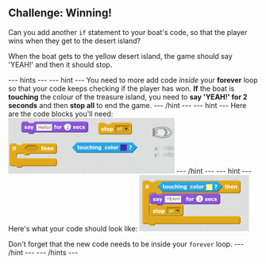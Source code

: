 ## Challenge: Winning!

Can you add another `if` statement to your boat's code, so that the player wins when they get to the desert island?

When the boat gets to the yellow desert island, the game should say 'YEAH!' and then it should stop. 

--- hints ---
--- hint ---
You need to more add code _inside_ your __forever__ loop so that your code keeps checking if the player has won. __If__ the boat is __touching__ the colour of the treasure island, you need to __say 'YEAH!' for 2 seconds__ and then __stop all__ to end the game. 
--- /hint ---
--- hint ---
Here are the code blocks you'll need:
![screenshot](images/boat-win-blocks.png)
--- /hint ---
--- hint ---
Here's what your code should look like:
![screenshot](images/boat-win-code.png)

Don't forget that the new code needs to be inside your `forever` loop. 
--- /hint ---
--- /hints ---

